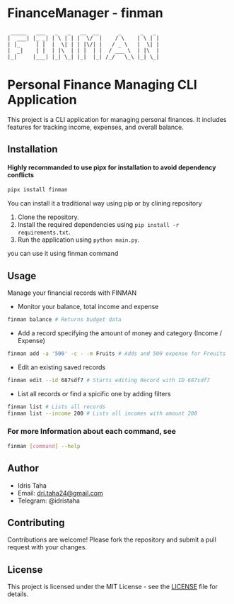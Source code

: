 # FinanceManager - finman

     _____   ___   _   _   __  __      _      _   _ 
    |  ___| |_ _| | \ | | |  \/  |    / \    | \ | |
    | |_     | |  |  \| | | |\/| |   / _ \   |  \| |
    |  _|    | |  | |\  | | |  | |  / ___ \  | |\  |
    |_|     |___| |_| \_| |_|  |_| /_/   \_\ |_| \_|

# Personal Finance Managing CLI Application

This project is a CLI application for managing personal finances. It includes features for tracking income, expenses, and overall balance.

## Installation

#### **Highly recommanded to use pipx for installation to avoid dependency conflicts**

```bash
pipx install finman
```

You can install it a traditional way using pip or by clining repository 
1. Clone the repository.
2. Install the required dependencies using `pip install -r requirements.txt`.
3. Run the application using `python main.py`.

you can use it using finman command
## Usage

Manage your financial records with FINMAN 
- Monitor your balance, total income and expense
```bash
finman balance # Returns budget data 
```
- Add a record specifying the amount of money and category (Income / Expense)
```bash
finman add -a '500' -c - -m Fruits # Adds and 500 expense for Freuits 
```
- Edit an existing saved records
```bash
finman edit --id 687sdf7 # Starts editing Record with ID 687sdf7
```
- List all records or find a spicific one by adding filters 
```bash
finman list # Lists all records
finman list --income 200 # Lists all incomes with amount 200
```

### For more Information about each command, see 
```bash
finman [command] --help
```

## Author
- Idris Taha
- Email: dri.taha24@gmail.com
- Telegram: @idristaha
## Contributing

Contributions are welcome! Please fork the repository and submit a pull request with your changes.

## License

This project is licensed under the MIT License - see the [LICENSE](LICENSE) file for details.
